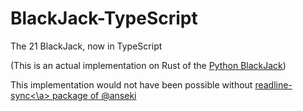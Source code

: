 # BlackJack-TypeScript
The 21 BlackJack, now in TypeScript


(This is an actual implementation on Rust of the <a href="https://github.com/Davichet-e/BlackJack.py">Python BlackJack</a>)

This implementation would not have been possible without <a href="https://www.npmjs.com/package/readline-sync">readline-sync<\a> package of @anseki
